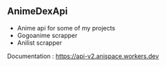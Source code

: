## AnimeDexApi

- Anime api for some of my projects
- Gogoanime scrapper
- Anilist scrapper

Documentation : https://api-v2.anispace.workers.dev
